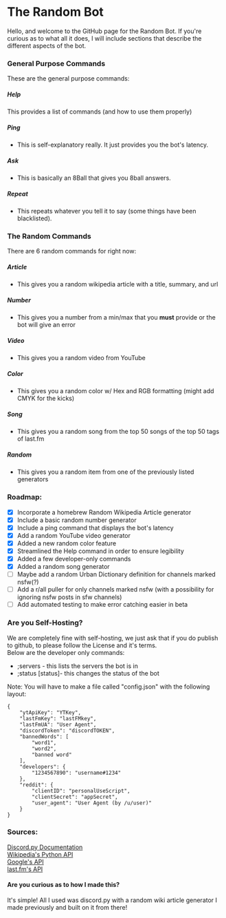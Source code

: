 # The Random Bot
Hello, and welcome to the GitHub page for the Random Bot. If you're curious as to what all it does, I will include sections that describe the different aspects of the bot.

### General Purpose Commands
These are the general purpose commands:
##### Help
This provides a list of commands (and how to use them properly)
##### Ping
 - This is self-explanatory really. It just provides you the bot's latency.
##### Ask
 - This is basically an 8Ball that gives you 8ball answers.
##### Repeat
 - This repeats whatever you tell it to say (some things have been blacklisted).

### The Random Commands
There are 6 random commands for right now:
##### Article
 - This gives you a random wikipedia article with a title, summary, and url
##### Number
 - This gives you a number from a min/max that you **must** provide or the bot will give an error
##### Video
 - This gives you a random video from YouTube
##### Color
 - This gives you a random color w/ Hex and RGB formatting (might add CMYK for the kicks)
##### Song
 - This gives you a random song from the top 50 songs of the top 50 tags of last.fm
##### Random
 - This gives you a random item from one of the previously listed generators


### Roadmap:
- [x] Incorporate a homebrew Random Wikipedia Article generator
- [x] Include a basic random number generator
- [x] Include a ping command that displays the bot's latency
- [x] Add a random YouTube video generator
- [x] Added a new random color feature
- [x] Streamlined the Help command in order to ensure legibility
- [x] Added a few developer-only commands
- [x] Added a random song generator
- [ ] Maybe add a random Urban Dictionary definition for channels marked nsfw(?)
- [ ] Add a r/all puller for only channels marked nsfw (with a possibility for ignoring nsfw posts in sfw channels)
- [ ] Add automated testing to make error catching easier in beta

### Are you Self-Hosting?
We are completely fine with self-hosting, we just ask that if you do publish to github, to please follow the License and it's terms. <br>
Below are the developer only commands: 
 - ;servers - this lists the servers the bot is in
 - ;status [status]- this changes the status of the bot <br>

Note: You will have to make a file called "config.json" with the following layout:
```
{
    "ytApiKey": "YTKey",
    "lastFmKey": "lastFMkey",
    "lastFmUA": "User Agent",
    "discordToken": "discordTOKEN",
    "bannedWords": [
        "word1",
        "word2",
        "banned word"
    ],
    "developers": {
        "1234567890": "username#1234"
    },
    "reddit": {
        "clientID": "personalUseScript",
        "clientSecret": "appSecret",
        "user_agent": "User Agent (by /u/user)"
    }
}
```

### Sources:
[Discord.py Documentation](https://discordpy.readthedocs.io/en/latest/) <br>
[Wikipedia's Python API](https://stackabuse.com/getting-started-with-pythons-wikipedia-api/) <br>
[Google's API](https://console.developers.google.com/getting-started) <br>
[last.fm's API](https://www.last.fm/api)

#### Are you curious as to how I made this?
It's simple! All I used was discord.py with a random wiki article generator I made previously and built on it from there!

